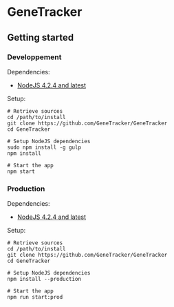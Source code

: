 # GeneTracker
## Getting started
### Developpement
Dependencies:
- [NodeJS 4.2.4 and latest](https://nodejs.org/en/download/)

Setup:

```shell
# Retrieve sources
cd /path/to/install
git clone https://github.com/GeneTracker/GeneTracker
cd GeneTracker

# Setup NodeJS dependencies
sudo npm install -g gulp
npm install

# Start the app
npm start
```

### Production
Dependencies:
- [NodeJS 4.2.4 and latest](https://nodejs.org/en/download/)

Setup:

```shell
# Retrieve sources
cd /path/to/install
git clone https://github.com/GeneTracker/GeneTracker
cd GeneTracker

# Setup NodeJS dependencies
npm install --production

# Start the app
npm run start:prod
```
